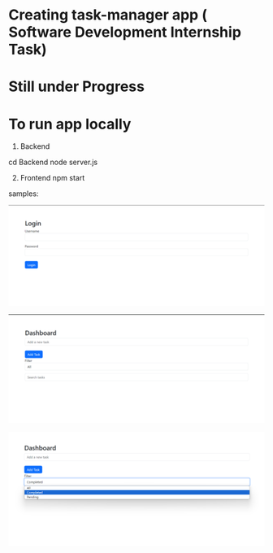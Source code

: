 # Creating task-manager app ( Software Development Internship Task)


# Still under Progress

# To run app locally 

1. Backend

cd Backend
node server.js


2. Frontend
npm start



samples: 

![alt text](image.png)

![alt text](image-1.png)

![alt text](image-2.png)